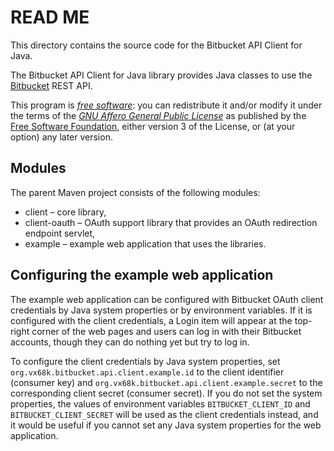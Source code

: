 # READ ME

This directory contains the source code for the Bitbucket API Client for Java.

The Bitbucket API Client for Java library provides Java classes to use the
[Bitbucket][] REST API.

This program is *[free software][]*: you can redistribute it and/or modify it
under the terms of the *[GNU Affero General Public License][]* as published by
the [Free Software Foundation][], either version 3 of the License, or (at your
option) any later version.

[Bitbucket]: <https://bitbucket.org/>
[Free software]: <http://www.gnu.org/philosophy/free-sw.html> "What is free software?"
[GNU Affero General Public License]: <http://www.gnu.org/licenses/agpl.html>
[Free Software Foundation]: <http://www.fsf.org/>

## Modules

The parent Maven project consists of the following modules:

 * client – core library,
 * client-oauth – OAuth support library that provides an OAuth redirection
   endpoint servlet,
 * example – example web application that uses the libraries.

## Configuring the example web application

The example web application can be configured with Bitbucket OAuth client
credentials by Java system properties or by environment variables.
If it is configured with the client credentials, a Login item will appear at
the top-right corner of the web pages and users can log in with their
Bitbucket accounts, though they can do nothing yet but try to log in.

To configure the client credentials by Java system properties, set
`org.vx68k.bitbucket.api.client.example.id` to the client identifier (consumer
key) and `org.vx68k.bitbucket.api.client.example.secret` to the corresponding
client secret (consumer secret).
If you do not set the system properties, the values of environment variables
`BITBUCKET_CLIENT_ID` and `BITBUCKET_CLIENT_SECRET` will be used as the client
credentials instead, and it would be useful if you cannot set any Java system
properties for the web application.
